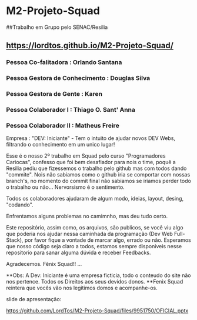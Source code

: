 # M2-Projeto-Squad

##Trabalho em Grupo pelo SENAC/Resilia

## https://lordtos.github.io/M2-Projeto-Squad/

### Pessoa Co-falitadora : Orlando Santana
### Pessoa Gestora de Conhecimento : Douglas Silva
### Pessoa Gestora de Gente : Karen
### Pessoa Colaborador I : Thiago O. Sant' Anna
### Pessoa Colaborador II : Matheus Freire

Empresa : "DEV: Iniciante" - Tem o intuito de ajudar novos DEV Webs, filtrando o conhecimento em um unico lugar!

  Esse é o nosso 2º trabalho em Squad pelo curso "Programadores Cariocas", confesso que foi bem desafiador para nois o time, poquê a Resilia
pediu que fizessemos o trabalho pelo github mas com todos dando "commite". Nois não sabiamos como o github iria se comportar com nossas 
branch's, no momento do commit final não sabiamos se iriamos perder todo o trabalho ou não... Nervorsismo é o sentimento.

Todos os colaboradores ajudaram de algum modo, ideias, layout, desing, "codando".

Enfrentamos alguns problemas no camimnho, mas deu tudo certo.

  Este repositório, assim como, os arquivos, são publicos, se você viu algo que poderia nos ajudar nessa caminhada da programação (Dev Web Full-Stack),
por favor fique a vontade de marcar algo, errado ou não. 
Esperamos que nosso código seja claro a todos, estamos sempre disponiveis nesse repositorio para sanar alguma dúvida e receber Feedbacks.

Agradecemos.
Fênix Squad!! ...


**Obs: A Dev: Iniciante é uma empresa ficticia, todo o conteudo do site não nos pertence. Todos os Direitos aos seus devidos donos.
**Fenix Squad reintera que vocês vão nos legitimos domos e acompanhe-os.


slide de apresentação:


https://github.com/LordTos/M2-Projeto-Squad/files/9951750/OFICIAL.pptx


